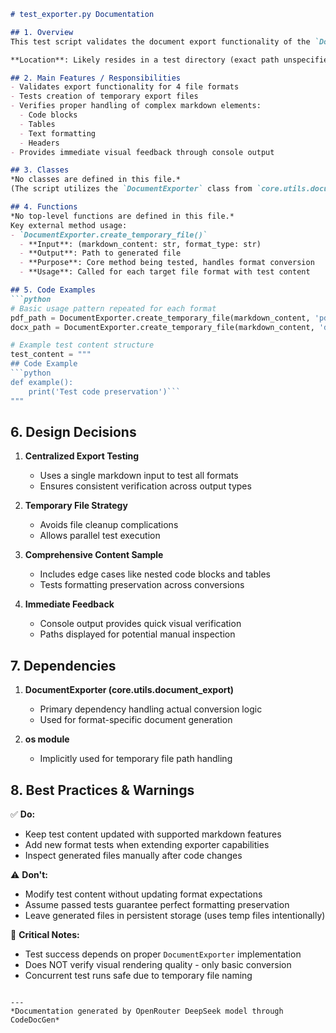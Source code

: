 ```markdown
# test_exporter.py Documentation

## 1. Overview
This test script validates the document export functionality of the `DocumentExporter` class by generating temporary files in multiple formats (PDF, DOCX, HTML, MD) from a standardized markdown input. It serves as quality assurance for document conversion capabilities.

**Location**: Likely resides in a test directory (exact path unspecified in code)

## 2. Main Features / Responsibilities
- Validates export functionality for 4 file formats
- Tests creation of temporary export files
- Verifies proper handling of complex markdown elements:
  - Code blocks
  - Tables
  - Text formatting
  - Headers
- Provides immediate visual feedback through console output

## 3. Classes
*No classes are defined in this file.*  
(The script utilizes the `DocumentExporter` class from `core.utils.document_export`)

## 4. Functions
*No top-level functions are defined in this file.*  
Key external method usage:
- `DocumentExporter.create_temporary_file()`
  - **Input**: (markdown_content: str, format_type: str)
  - **Output**: Path to generated file
  - **Purpose**: Core method being tested, handles format conversion
  - **Usage**: Called for each target file format with test content

## 5. Code Examples
```python
# Basic usage pattern repeated for each format
pdf_path = DocumentExporter.create_temporary_file(markdown_content, 'pdf')
docx_path = DocumentExporter.create_temporary_file(markdown_content, 'docx')

# Example test content structure
test_content = """
## Code Example
```python
def example():
    print('Test code preservation')```
"""
```

## 6. Design Decisions
1. **Centralized Export Testing**
   - Uses a single markdown input to test all formats
   - Ensures consistent verification across output types

2. **Temporary File Strategy**
   - Avoids file cleanup complications
   - Allows parallel test execution

3. **Comprehensive Content Sample**
   - Includes edge cases like nested code blocks and tables
   - Tests formatting preservation across conversions

4. **Immediate Feedback**
   - Console output provides quick visual verification
   - Paths displayed for potential manual inspection

## 7. Dependencies
1. **DocumentExporter (core.utils.document_export)**
   - Primary dependency handling actual conversion logic
   - Used for format-specific document generation

2. **os module**
   - Implicitly used for temporary file path handling

## 8. Best Practices & Warnings
✅ **Do:**
- Keep test content updated with supported markdown features
- Add new format tests when extending exporter capabilities
- Inspect generated files manually after code changes

⚠️ **Don't:**
- Modify test content without updating format expectations
- Assume passed tests guarantee perfect formatting preservation
- Leave generated files in persistent storage (uses temp files intentionally)

🚨 **Critical Notes:**
- Test success depends on proper `DocumentExporter` implementation
- Does NOT verify visual rendering quality - only basic conversion
- Concurrent test runs safe due to temporary file naming
```

---
*Documentation generated by OpenRouter DeepSeek model through CodeDocGen*